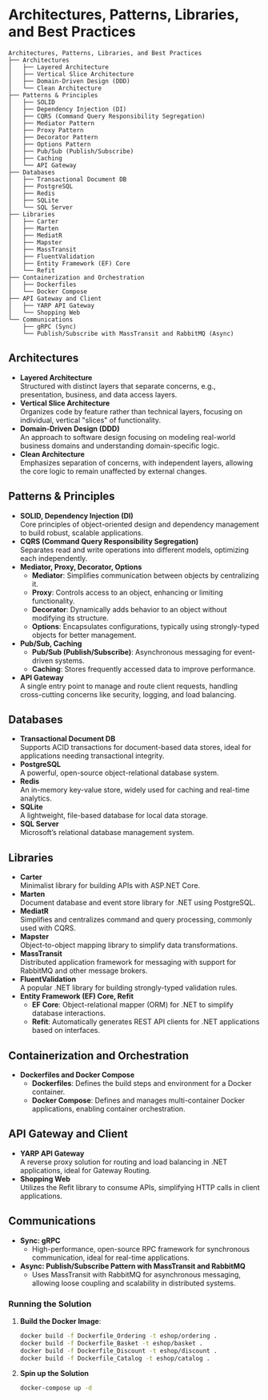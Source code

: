 # Architectures, Patterns, Libraries, and Best Practices

```
Architectures, Patterns, Libraries, and Best Practices
├── Architectures
│   ├── Layered Architecture
│   ├── Vertical Slice Architecture
│   ├── Domain-Driven Design (DDD)
│   └── Clean Architecture
├── Patterns & Principles
│   ├── SOLID
│   ├── Dependency Injection (DI)
│   ├── CQRS (Command Query Responsibility Segregation)
│   ├── Mediator Pattern
│   ├── Proxy Pattern
│   ├── Decorator Pattern
│   ├── Options Pattern
│   ├── Pub/Sub (Publish/Subscribe)
│   ├── Caching
│   └── API Gateway
├── Databases
│   ├── Transactional Document DB
│   ├── PostgreSQL
│   ├── Redis
│   ├── SQLite
│   └── SQL Server
├── Libraries
│   ├── Carter
│   ├── Marten
│   ├── MediatR
│   ├── Mapster
│   ├── MassTransit
│   ├── FluentValidation
│   ├── Entity Framework (EF) Core
│   └── Refit
├── Containerization and Orchestration
│   ├── Dockerfiles
│   └── Docker Compose
├── API Gateway and Client
│   ├── YARP API Gateway
│   └── Shopping Web
└── Communications
    ├── gRPC (Sync)
    └── Publish/Subscribe with MassTransit and RabbitMQ (Async)
```

## Architectures
- **Layered Architecture**  
  Structured with distinct layers that separate concerns, e.g., presentation, business, and data access layers.
- **Vertical Slice Architecture**  
  Organizes code by feature rather than technical layers, focusing on individual, vertical "slices" of functionality.
- **Domain-Driven Design (DDD)**  
  An approach to software design focusing on modeling real-world business domains and understanding domain-specific logic.
- **Clean Architecture**  
  Emphasizes separation of concerns, with independent layers, allowing the core logic to remain unaffected by external changes.

## Patterns & Principles
- **SOLID, Dependency Injection (DI)**  
  Core principles of object-oriented design and dependency management to build robust, scalable applications.
- **CQRS (Command Query Responsibility Segregation)**  
  Separates read and write operations into different models, optimizing each independently.
- **Mediator, Proxy, Decorator, Options**  
  - **Mediator**: Simplifies communication between objects by centralizing it.
  - **Proxy**: Controls access to an object, enhancing or limiting functionality.
  - **Decorator**: Dynamically adds behavior to an object without modifying its structure.
  - **Options**: Encapsulates configurations, typically using strongly-typed objects for better management.
- **Pub/Sub, Caching**  
  - **Pub/Sub (Publish/Subscribe)**: Asynchronous messaging for event-driven systems.
  - **Caching**: Stores frequently accessed data to improve performance.
- **API Gateway**  
  A single entry point to manage and route client requests, handling cross-cutting concerns like security, logging, and load balancing.

## Databases
- **Transactional Document DB**  
  Supports ACID transactions for document-based data stores, ideal for applications needing transactional integrity.
- **PostgreSQL**  
  A powerful, open-source object-relational database system.
- **Redis**  
  An in-memory key-value store, widely used for caching and real-time analytics.
- **SQLite**  
  A lightweight, file-based database for local data storage.
- **SQL Server**  
  Microsoft’s relational database management system.

## Libraries
- **Carter**  
  Minimalist library for building APIs with ASP.NET Core.
- **Marten**  
  Document database and event store library for .NET using PostgreSQL.
- **MediatR**  
  Simplifies and centralizes command and query processing, commonly used with CQRS.
- **Mapster**  
  Object-to-object mapping library to simplify data transformations.
- **MassTransit**  
  Distributed application framework for messaging with support for RabbitMQ and other message brokers.
- **FluentValidation**  
  A popular .NET library for building strongly-typed validation rules.
- **Entity Framework (EF) Core, Refit**  
  - **EF Core**: Object-relational mapper (ORM) for .NET to simplify database interactions.
  - **Refit**: Automatically generates REST API clients for .NET applications based on interfaces.

## Containerization and Orchestration
- **Dockerfiles and Docker Compose**  
  - **Dockerfiles**: Defines the build steps and environment for a Docker container.
  - **Docker Compose**: Defines and manages multi-container Docker applications, enabling container orchestration.

## API Gateway and Client
- **YARP API Gateway**  
  A reverse proxy solution for routing and load balancing in .NET applications, ideal for Gateway Routing.
- **Shopping Web**  
  Utilizes the Refit library to consume APIs, simplifying HTTP calls in client applications.

## Communications
- **Sync: gRPC**  
  - High-performance, open-source RPC framework for synchronous communication, ideal for real-time applications.
- **Async: Publish/Subscribe Pattern with MassTransit and RabbitMQ**  
  - Uses MassTransit with RabbitMQ for asynchronous messaging, allowing loose coupling and scalability in distributed systems.

### Running the Solution
1. **Build the Docker Image**:
   ```bash
   docker build -f Dockerfile_Ordering -t eshop/ordering .
   docker build -f Dockerfile_Basket -t eshop/basket .
   docker build -f Dockerfile_Discount -t eshop/discount .
   docker build -f Dockerfile_Catalog -t eshop/catalog .
    ```

2. **Spin up the Solution**
   ```bash
   docker-compose up -d
    ```